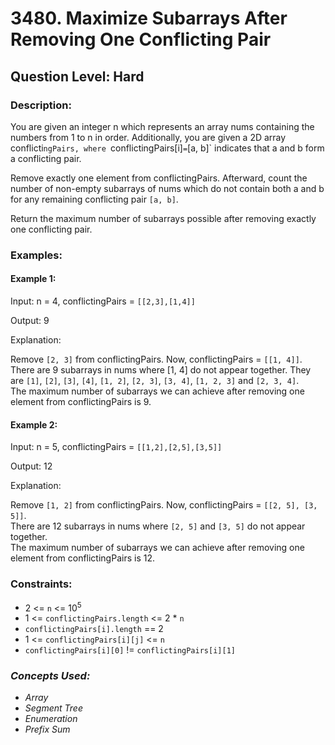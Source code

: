 # 3480. Maximize Subarrays After Removing One Conflicting Pair
## Question Level: Hard
### Description:
You are given an integer n which represents an array nums containing the numbers from 1 to n in order. Additionally, you are given a 2D array conflicti`ngPairs, where `conflictingPairs[i]` = `[a, b]` indicates that a and b form a conflicting pair.

Remove exactly one element from conflictingPairs. Afterward, count the number of non-empty subarrays of nums which do not contain both a and b for any remaining conflicting pair `[a, b]`.

Return the maximum number of subarrays possible after removing exactly one conflicting pair.

### Examples:
#### Example 1:

Input: n = 4, conflictingPairs = `[[2,3],[1,4]]`

Output: 9

Explanation:

Remove `[2, 3]` from conflictingPairs. Now, conflictingPairs = `[[1, 4]]`.  
There are 9 subarrays in nums where [1, 4] do not appear together. They are `[1]`, `[2]`, `[3]`, `[4]`, `[1, 2]`, `[2, 3]`, `[3, 4]`, `[1, 2, 3]` and `[2, 3, 4]`.  
The maximum number of subarrays we can achieve after removing one element from conflictingPairs is 9.
#### Example 2:

Input: n = 5, conflictingPairs = `[[1,2],[2,5],[3,5]]`

Output: 12

Explanation:

Remove `[1, 2]` from conflictingPairs. Now, conflictingPairs = `[[2, 5], [3, 5]]`.   
There are 12 subarrays in nums where `[2, 5]` and `[3, 5]` do not appear together.  
The maximum number of subarrays we can achieve after removing one element from conflictingPairs is 12.  

### Constraints:

- 2 <= `n` <= 10<sup>5</sup>
- 1 <= `conflictingPairs.length` <= 2 * `n`
- `conflictingPairs[i].length` == 2
- 1 <= `conflictingPairs[i][j]` <= `n`
- `conflictingPairs[i][0]` != `conflictingPairs[i][1]`

### <i>Concepts Used:
- Array
- Segment Tree
- Enumeration
- Prefix Sum</i>